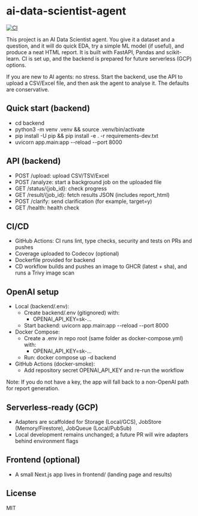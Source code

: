 # ai-data-scientist-agent

[![CI](https://github.com/Axionis47/ai-data-scientist-agent/actions/workflows/ci.yml/badge.svg)](https://github.com/Axionis47/ai-data-scientist-agent/actions/workflows/ci.yml)

This project is an AI Data Scientist agent. You give it a dataset and a question, and it will do quick EDA, try a simple ML model (if useful), and produce a neat HTML report. It is built with FastAPI, Pandas and scikit-learn. CI is set up, and the backend is prepared for future serverless (GCP) options.

If you are new to AI agents: no stress. Start the backend, use the API to upload a CSV/Excel file, and then ask the agent to analyse it. The defaults are conservative.

## Quick start (backend)

- cd backend
- python3 -m venv .venv && source .venv/bin/activate
- pip install -U pip && pip install -e . -r requirements-dev.txt
- uvicorn app.main:app --reload --port 8000

## API (backend)
- POST /upload: upload CSV/TSV/Excel
- POST /analyze: start a background job on the uploaded file
- GET /status/{job_id}: check progress
- GET /result/{job_id}: fetch results JSON (includes report_html)
- POST /clarify: send clarification (for example, target=y)
- GET /health: health check

## CI/CD
- GitHub Actions: CI runs lint, type checks, security and tests on PRs and pushes
- Coverage uploaded to Codecov (optional)
- Dockerfile provided for backend
- CD workflow builds and pushes an image to GHCR (latest + sha), and runs a Trivy image scan

## OpenAI setup
- Local (backend/.env):
  - Create backend/.env (gitignored) with:
    - OPENAI_API_KEY=sk-...
  - Start backend: uvicorn app.main:app --reload --port 8000
- Docker Compose:
  - Create a .env in repo root (same folder as docker-compose.yml) with:
    - OPENAI_API_KEY=sk-...
  - Run: docker compose up -d backend
- GitHub Actions (docker-smoke):
  - Add repository secret OPENAI_API_KEY and re-run the workflow

Note: If you do not have a key, the app will fall back to a non-OpenAI path for report generation.

## Serverless-ready (GCP)
- Adapters are scaffolded for Storage (Local/GCS), JobStore (Memory/Firestore), JobQueue (Local/PubSub)
- Local development remains unchanged; a future PR will wire adapters behind environment flags

## Frontend (optional)
- A small Next.js app lives in frontend/ (landing page and results)

## License
MIT
